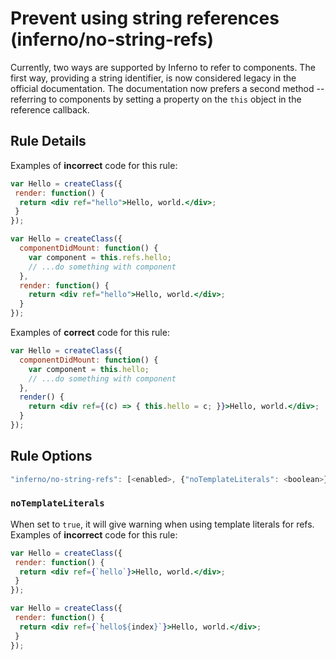 # Prevent using string references (inferno/no-string-refs)

Currently, two ways are supported by Inferno to refer to components. The first way, providing a string identifier, is now considered legacy in the official documentation. The documentation now prefers a second method -- referring to components by setting a property on the `this` object in the reference callback.

## Rule Details

Examples of **incorrect** code for this rule:

```jsx
var Hello = createClass({
 render: function() {
  return <div ref="hello">Hello, world.</div>;
 }
});
```

```jsx
var Hello = createClass({
  componentDidMount: function() {
    var component = this.refs.hello;
    // ...do something with component
  },
  render: function() {
    return <div ref="hello">Hello, world.</div>;
  }
});
```

Examples of **correct** code for this rule:

```jsx
var Hello = createClass({
  componentDidMount: function() {
    var component = this.hello;
    // ...do something with component
  },
  render() {
    return <div ref={(c) => { this.hello = c; }}>Hello, world.</div>;
  }
});
```

## Rule Options

```js
"inferno/no-string-refs": [<enabled>, {"noTemplateLiterals": <boolean>}]
```
### `noTemplateLiterals`

When set to `true`, it will give warning when using template literals for refs.
Examples of **incorrect** code for this rule:

```jsx
var Hello = createClass({
 render: function() {
  return <div ref={`hello`}>Hello, world.</div>;
 }
});
```

```jsx
var Hello = createClass({
 render: function() {
  return <div ref={`hello${index}`}>Hello, world.</div>;
 }
});
```
